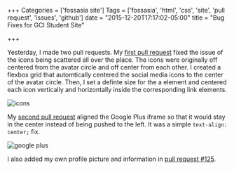 +++
Categories = ['fossasia site']
Tags = ['fossasia', 'html', 'css', 'site', 'pull request', 'issues', 'github']
date = "2015-12-20T17:17:02-05:00"
title = "Bug Fixes for GCI Student Site"

+++

Yesterday, I made two pull requests. My [first pull request](https://github.com/fossasia/gci15.fossasia.org/pull/83) fixed the issue of the icons being scattered all over the place. The icons were originally off centered from the avatar circle and off center from each other. I created a flexbox grid that automtically centered the social media icons to the center of the avatar circle. Then, I set a definte size for the a element and centered each icon vertically and horizontally inside the corresponding link elements.  

![icons](http://puu.sh/m2Ri8/804ddfb4e3.jpg)

My [second pull request](https://github.com/fossasia/gci15.fossasia.org/pull/97) aligned the Google Plus iframe so that it would stay in the center instead of being pushed to the left. It was a simple `text-align: center;` fix.  

![google plus](http://puu.sh/m2R03/efa23baa1a.jpg)


I also added my own profile picture and information in [pull request #125](https://github.com/fossasia/gci15.fossasia.org/pull/125).  